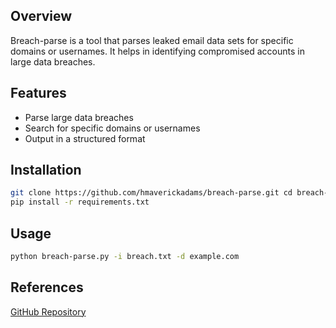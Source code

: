 ## Overview

Breach-parse is a tool that parses leaked email data sets for specific domains or usernames. It helps in identifying compromised accounts in large data breaches.
## Features
- Parse large data breaches
- Search for specific domains or usernames
- Output in a structured format 
## Installation 
```sh
git clone https://github.com/hmaverickadams/breach-parse.git cd breach-parse 
pip install -r requirements.txt
```
## Usage

```sh
python breach-parse.py -i breach.txt -d example.com
```
## References
[GitHub Repository](https://github.com/hmaverickadams/breach-parse)
